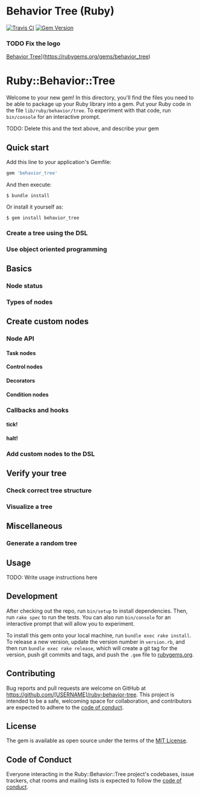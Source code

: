 # Behavior Tree (Ruby)

[![Travis CI](https://api.travis-ci.com/FeloVilches/Ruby-Behavior-Tree.svg?branch=main)](https://travis-ci.org/github/FeloVilches/Ruby-Behavior-Tree) [![Gem Version](https://badge.fury.io/rb/behavior_tree.svg)](https://rubygems.org/gems/behavior_tree)


### TODO Fix the logo
[Behavior Tree](./assets/logo.png)](https://rubygems.org/gems/behavior_tree)


# Ruby::Behavior::Tree

Welcome to your new gem! In this directory, you'll find the files you need to be able to package up your Ruby library into a gem. Put your Ruby code in the file `lib/ruby/behavior/tree`. To experiment with that code, run `bin/console` for an interactive prompt.

TODO: Delete this and the text above, and describe your gem

## Quick start

Add this line to your application's Gemfile:

```ruby
gem 'behavior_tree'
```

And then execute:

    $ bundle install

Or install it yourself as:

    $ gem install behavior_tree

### Create a tree using the DSL

### Use object oriented programming

## Basics

### Node status

### Types of nodes

## Create custom nodes

### Node API

#### Task nodes

#### Control nodes

#### Decorators

#### Condition nodes

### Callbacks and hooks

#### tick!

#### halt!

### Add custom nodes to the DSL

## Verify your tree

### Check correct tree structure

### Visualize a tree

## Miscellaneous

### Generate a random tree




## Usage

TODO: Write usage instructions here

## Development

After checking out the repo, run `bin/setup` to install dependencies. Then, run `rake spec` to run the tests. You can also run `bin/console` for an interactive prompt that will allow you to experiment.

To install this gem onto your local machine, run `bundle exec rake install`. To release a new version, update the version number in `version.rb`, and then run `bundle exec rake release`, which will create a git tag for the version, push git commits and tags, and push the `.gem` file to [rubygems.org](https://rubygems.org).

## Contributing

Bug reports and pull requests are welcome on GitHub at https://github.com/[USERNAME]/ruby-behavior-tree. This project is intended to be a safe, welcoming space for collaboration, and contributors are expected to adhere to the [code of conduct](https://github.com/[USERNAME]/ruby-behavior-tree/blob/master/CODE_OF_CONDUCT.md).


## License

The gem is available as open source under the terms of the [MIT License](https://opensource.org/licenses/MIT).

## Code of Conduct

Everyone interacting in the Ruby::Behavior::Tree project's codebases, issue trackers, chat rooms and mailing lists is expected to follow the [code of conduct](https://github.com/[USERNAME]/ruby-behavior-tree/blob/master/CODE_OF_CONDUCT.md).
